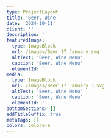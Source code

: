 ```yaml
---
type: ProjectLayout
title: 'Beer, Wine'
date: '2024-10-11'
client: ''
description: ''
featuredImage:
  type: ImageBlock
  url: /images/Beer 17 January.svg
  altText: 'Beer, Wine Menu'
  caption: 'Beer, Wine Menu'
  elementId: ''
media:
  type: ImageBlock
  url: /images/Beer 17 January 3.svg
  altText: 'Beer, Wine Menu'
  caption: 'Beer, Wine Menu'
  elementId: ''
bottomSections: []
addTitleSuffix: true
metaTags: []
colors: colors-a
---
```

